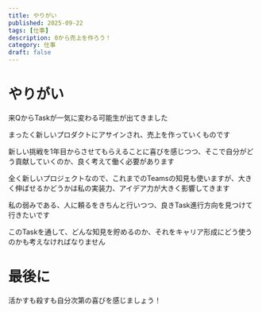 ```yaml
---
title: やりがい
published: 2025-09-22
tags: [仕事]
description: 0から売上を作ろう！
category: 仕事
draft: false
---
```


# やりがい

来QからTaskが一気に変わる可能生が出てきました

まったく新しいプロダクトにアサインされ、売上を作っていくものです

新しい挑戦を1年目からさせてもらえることに喜びを感じつつ、そこで自分がどう貢献していくのか、良く考えて働く必要があります

全く新しいプロジェクトなので、これまでのTeamsの知見も使いますが、大きく伸ばせるかどうかは私の実装力、アイデア力が大きく影響してきます

私の弱みである、人に頼るをきちんと行いつつ、良きTask進行方向を見つけて行きたいです

このTaskを通して、どんな知見を貯めるのか、それをキャリア形成にどう使うのかも考えなければなりません

# 最後に

活かすも殺すも自分次第の喜びを感じましょう！
